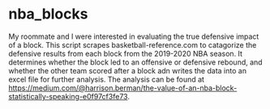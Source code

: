 # nba_blocks

My roommate and I were interested in evaluating the true defensive impact of a block. 
This script scrapes basketball-reference.com to catagorize the defensive results from each block from the 2019-2020 NBA season. It determines whether the block led to an offensive or defensive rebound, and whether the other team scored after a block adn writes the data into an excel file for further analysis. The analysis can be found at https://medium.com/@harrison.berman/the-value-of-an-nba-block-statistically-speaking-e0f97cf3fe73.
